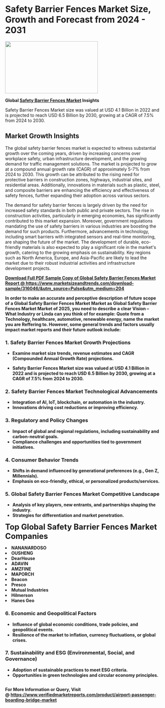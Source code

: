 <H1>Safety Barrier Fences Market Size, Growth and Forecast from 2024 - 2031</H1><img class="aligncenter size-medium wp-image-584254" src="https://thirdeyenews.in/wp-content/uploads/2024/09/Global-Market-Research-300x168.jpeg" alt="" width="300" height="168" /><p><strong>Global&nbsp;<a href="https://www.marketsizeandtrends.com/download-sample/316046/&amp;utm_source=Pulse&amp;utm_medium=204">Safety Barrier Fences Market</a> Insights</strong></p><p>Safety Barrier Fences Market size was valued at USD 4.1 Billion in 2022 and is projected to reach USD 6.5 Billion by 2030, growing at a CAGR of 7.5% from 2024 to 2030.</p><p><h2>Market Growth Insights</h2> <p>The global safety barrier fences market is expected to witness substantial growth over the coming years, driven by increasing concerns over workplace safety, urban infrastructure development, and the growing demand for traffic management solutions. The market is projected to grow at a compound annual growth rate (CAGR) of approximately 5-7% from 2024 to 2030. This growth can be attributed to the rising need for protective barriers in construction zones, highways, industrial sites, and residential areas. Additionally, innovations in materials such as plastic, steel, and composite barriers are enhancing the efficiency and effectiveness of safety fences, further expanding their adoption across various sectors.</p> <p><a href="download-sample-link" target="_blank"><strong></strong></a></p> <p>The demand for safety barrier fences is largely driven by the need for increased safety standards in both public and private sectors. The rise in construction activities, particularly in emerging economies, has significantly contributed to this market expansion. Moreover, government regulations mandating the use of safety barriers in various industries are boosting the demand for such products. Furthermore, advancements in technology, including smart barriers with integrated sensors and real-time monitoring, are shaping the future of the market. The development of durable, eco-friendly materials is also expected to play a significant role in the market's growth, catering to the growing emphasis on sustainability. Key regions such as North America, Europe, and Asia-Pacific are likely to lead the market due to their robust industrial activities and infrastructure development projects.</p> <p><a href="get-more-info-link" target="_blank"><strong></p><p><span class=""><strong>Download Full PDF Sample Copy of Global Safety Barrier Fences Market Report</strong> @ <a href="https://www.marketsizeandtrends.com/download-sample/316046/&amp;utm_source=Pulse&amp;utm_medium=204" target="_blank">https://www.marketsizeandtrends.com/download-sample/316046/&amp;utm_source=Pulse&amp;utm_medium=204</a></span></p><p>In order to make an accurate and perceptive description of future scope of a Global&nbsp;Safety Barrier Fences Market Market as Global&nbsp;Safety Barrier Fences Market Market of 2025, you need to describe a clear Vision &ndash; What Industry or Linda can you think of for example: Quote from a Technology, healthcare, automotive, renewable energy, name the market you are Reffering to. However, some general trends and factors usually impact market reports and their future outlook include:</p><h3>1.&nbsp;<strong>Safety Barrier Fences Market Growth Projections</strong></h3><ul><li>Examine market size trends, revenue estimates and CAGR (Compounded Annual Growth Rate) projections.</li><li><p>Safety Barrier Fences Market size was valued at USD 4.1 Billion in 2022 and is projected to reach USD 6.5 Billion by 2030, growing at a CAGR of 7.5% from 2024 to 2030.</p></li></ul><h3>2.&nbsp;<strong>Safety Barrier Fences Market Technological Advancements</strong></h3><ul><li>Integration of AI, IoT, blockchain, or automation in the industry.</li><li>Innovations driving cost reductions or improving efficiency.</li></ul><h3>3.&nbsp;<strong>Regulatory and Policy Changes</strong></h3><ul><li>Impact of global and regional regulations, including sustainability and carbon-neutral goals.</li><li>Compliance challenges and opportunities tied to government initiatives.</li></ul><h3>4.&nbsp;<strong>Consumer Behavior Trends</strong></h3><ul><li>Shifts in demand influenced by generational preferences (e.g., Gen Z, Millennials).</li><li>Emphasis on eco-friendly, ethical, or personalized products/services.</li></ul><h3>5.&nbsp;<strong>Global Safety Barrier Fences Market Competitive Landscape</strong></h3><ul><li>Analysis of key players, new entrants, and partnerships shaping the industry.</li><li>Strategies for differentiation and market penetration.</li></ul><p data-pm-slice="1 1 []"><span style="color: inherit; font-family: inherit; font-size: 25px;">Top Global Safety Barrier Fences Market Companies</span></p><div class="" data-test-id=""><p><li>NANANARDOSO</li><li> OUSHENG</li><li> DearHouse</li><li> ADAVIN</li><li> AMZFINE</li><li> MAPORCH</li><li> Beacon</li><li> Presco</li><li> Mutual Industries</li><li> Hilmerson</li><li> Hanes Geo</li></p></div><h3>6.&nbsp;<strong>Economic and Geopolitical Factors</strong></h3><ul><li>Influence of global economic conditions, trade policies, and geopolitical events.</li><li>Resilience of the market to inflation, currency fluctuations, or global crises.</li></ul><h3>7.&nbsp;<strong>Sustainability and ESG (Environmental, Social, and Governance)</strong></h3><ul><li>Adoption of sustainable practices to meet ESG criteria.</li><li>Opportunities in green technologies and circular economy principles.</li></ul><h2><strong style="font-size: 14px;">For More Information or Query, Visit @&nbsp;</strong><a style="background-color: #ffffff; font-size: 14px;" href="https://www.marketsizeandtrends.com/report/safety-barrier-fences-market/" target="_blank">https://www.verifiedmarketreports.com/product/airport-passenger-boarding-bridge-market</a></h2>
